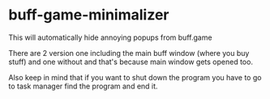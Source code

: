 # buff-game-minimalizer
This will automatically hide annoying popups from buff.game


There are 2 version one including the main buff window (where you buy stuff) and one without and that's because main window gets opened too.


Also keep in mind that if you want to shut down the program you have to go to task manager find the program and end it.
